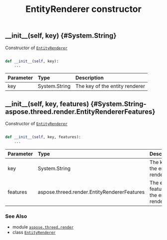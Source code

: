 ﻿---
title: EntityRenderer constructor
second_title: Aspose.3D for Python via .NET API References
description: 
type: docs
weight: 10
url: /python-net/aspose.threed.render/entityrenderer/__init__/
is_root: false
---

## \_\_init\_\_(self, key) {#System.String}

Constructor of [`EntityRenderer`](/3d/python-net/aspose.threed.render/entityrenderer)



```python

def __init__(self, key):
    ...
```


| Parameter | Type | Description |
| :- | :- | :- |
| key | System.String | The key of the entity renderer |


## \_\_init\_\_(self, key, features) {#System.String-aspose.threed.render.EntityRendererFeatures}

Constructor of [`EntityRenderer`](/3d/python-net/aspose.threed.render/entityrenderer)



```python

def __init__(self, key, features):
    ...
```


| Parameter | Type | Description |
| :- | :- | :- |
| key | System.String | The key of the entity renderer |
| features | aspose.threed.render.EntityRendererFeatures | The extra features of the entity renderer |



### See Also
* module [`aspose.threed.render`](../../)
* class [`EntityRenderer`](/3d/python-net/aspose.threed.render/entityrenderer)
